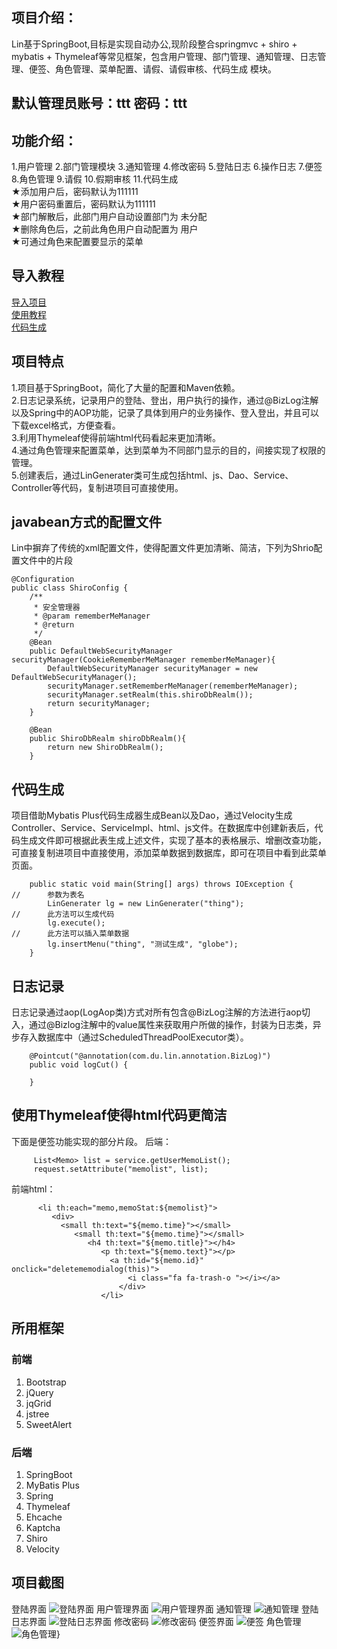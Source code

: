 项目介绍：     
------  
Lin基于SpringBoot,目标是实现自动办公,现阶段整合springmvc + shiro + mybatis + Thymeleaf等常见框架，包含用户管理、部门管理、通知管理、日志管理、便签、角色管理、菜单配置、请假、请假审核、代码生成 模块。   
           
默认管理员账号：ttt  密码：ttt
------
功能介绍：
------       

1.用户管理 2.部门管理模块 3.通知管理 4.修改密码 5.登陆日志 6.操作日志 7.便签 8.角色管理 9.请假 10.假期审核 11.代码生成       
        ★添加用户后，密码默认为111111    
        ★用户密码重置后，密码默认为111111         
        ★部门解散后，此部门用户自动设置部门为 未分配    
        ★删除角色后，之前此角色用户自动配置为 用户       
        ★可通过角色来配置要显示的菜单      
  
导入教程    
------ 
[导入项目](https://pan.baidu.com/s/1qXEsFN2)     
[使用教程](https://pan.baidu.com/s/1cwK5Hk)       
[代码生成](https://pan.baidu.com/s/1kVb30NX)        


项目特点
------
1.项目基于SpringBoot，简化了大量的配置和Maven依赖。   
2.日志记录系统，记录用户的登陆、登出，用户执行的操作，通过@BizLog注解以及Spring中的AOP功能，记录了具体到用户的业务操作、登入登出，并且可以下载excel格式，方便查看。     
3.利用Thymeleaf使得前端html代码看起来更加清晰。     
4.通过角色管理来配置菜单，达到菜单为不同部门显示的目的，间接实现了权限的管理。   
5.创建表后，通过LinGenerater类可生成包括html、js、Dao、Service、Controller等代码，复制进项目可直接使用。

javabean方式的配置文件
------
Lin中摒弃了传统的xml配置文件，使得配置文件更加清晰、简洁，下列为Shrio配置文件中的片段
```
@Configuration
public class ShiroConfig {
    /**
     * 安全管理器
     * @param rememberMeManager
     * @return
     */
    @Bean
    public DefaultWebSecurityManager securityManager(CookieRememberMeManager rememberMeManager){
        DefaultWebSecurityManager securityManager = new DefaultWebSecurityManager();
        securityManager.setRememberMeManager(rememberMeManager);
        securityManager.setRealm(this.shiroDbRealm());
        return securityManager;
    }
 
    @Bean
    public ShiroDbRealm shiroDbRealm(){
        return new ShiroDbRealm();
    }

```
代码生成
------
项目借助Mybatis Plus代码生成器生成Bean以及Dao，通过Velocity生成Controller、Service、ServiceImpl、html、js文件。在数据库中创建新表后，代码生成文件即可根据此表生成上述文件，实现了基本的表格展示、增删改查功能，可直接复制进项目中直接使用，添加菜单数据到数据库，即可在项目中看到此菜单页面。   
```
    public static void main(String[] args) throws IOException {
//      参数为表名
        LinGenerater lg = new LinGenerater("thing");
//      此方法可以生成代码
        lg.execute();
//      此方法可以插入菜单数据
        lg.insertMenu("thing", "测试生成", "globe");
    }   
```

日志记录
------
日志记录通过aop(LogAop类)方式对所有包含@BizLog注解的方法进行aop切入，通过@Bizlog注解中的value属性来获取用户所做的操作，封装为日志类，异步存入数据库中（通过ScheduledThreadPoolExecutor类）。
```
    @Pointcut("@annotation(com.du.lin.annotation.BizLog)")
    public void logCut() {

    }
```   
使用Thymeleaf使得html代码更简洁
------
下面是便签功能实现的部分片段。
后端：
```
     List<Memo> list = service.getUserMemoList();
     request.setAttribute("memolist", list);
```
前端html：
```
      <li th:each="memo,memoStat:${memolist}">
         <div>
           <small th:text="${memo.time}"></small>
              <small th:text="${memo.time}"></small>
                 <h4 th:text="${memo.title}"></h4>
                    <p th:text="${memo.text}"></p>
                      <a th:id="${memo.id}" onclick="deletememodialog(this)">   
                          <i class="fa fa-trash-o "></i></a>
                        </div>
                    </li>
```
所用框架
------
### 前端

 1. Bootstrap
 2. jQuery
 3. jqGrid
 4. jstree
 5. SweetAlert
    

### 后端

 1. SpringBoot
 2. MyBatis Plus
 3. Spring
 4. Thymeleaf
 5. Ehcache
 6. Kaptcha
 7. Shiro
 8. Velocity


项目截图
------
登陆界面
![登陆界面](https://gitee.com/uploads/images/2017/1031/101142_8fdc30b7_1308187.jpeg "1.jpg")
用户管理界面
![用户管理界面](https://gitee.com/uploads/images/2017/1031/101333_c48251c1_1308187.jpeg "2.jpg")
通知管理
![通知管理](https://gitee.com/uploads/images/2017/1031/101341_ce863afe_1308187.jpeg "3.jpg")
登陆日志界面
![登陆日志界面](https://gitee.com/uploads/images/2017/1031/101349_a52daf1e_1308187.jpeg "4.jpg")
修改密码
![修改密码](https://gitee.com/uploads/images/2017/1031/101358_06fd4a4d_1308187.jpeg "5.jpg")
便签界面
![便签](https://gitee.com/uploads/images/2017/1114/171803_a17f3992_1308187.png "便签.png")
角色管理
![角色管理](https://gitee.com/uploads/images/2017/1114/171836_8c089964_1308187.png "JUSE.png")}